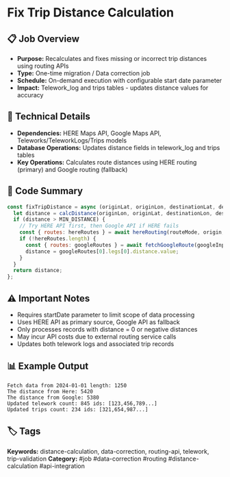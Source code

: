 # Fix Trip Distance Calculation

## 📋 Job Overview
- **Purpose:** Recalculates and fixes missing or incorrect trip distances using routing APIs
- **Type:** One-time migration / Data correction job
- **Schedule:** On-demand execution with configurable start date parameter
- **Impact:** Telework_log and trips tables - updates distance values for accuracy

## 🔧 Technical Details
- **Dependencies:** HERE Maps API, Google Maps API, Teleworks/TeleworkLogs/Trips models
- **Database Operations:** Updates distance fields in telework_log and trips tables
- **Key Operations:** Calculates route distances using HERE routing (primary) and Google routing (fallback)

## 📝 Code Summary
```javascript
const fixTripDistance = async (originLat, originLon, destinationLat, destinationLon, travelMode) => {
  let distance = calcDistance(originLon, originLat, destinationLon, destinationLat);
  if (distance > MIN_DISTANCE) {
    // Try HERE API first, then Google API if HERE fails
    const { routes: hereRoutes } = await hereRouting(routeMode, origin, destination);
    if (!hereRoutes.length) {
      const { routes: googleRoutes } = await fetchGoogleRoute(googleInput);
      distance = googleRoutes[0].legs[0].distance.value;
    }
  }
  return distance;
};
```

## ⚠️ Important Notes
- Requires startDate parameter to limit scope of data processing
- Uses HERE API as primary source, Google API as fallback
- Only processes records with distance = 0 or negative distances
- May incur API costs due to external routing service calls
- Updates both telework logs and associated trip records

## 📊 Example Output
```
Fetch data from 2024-01-01 length: 1250
The distance from Here: 5420
The distance from Google: 5380
Updated telework count: 845 ids: [123,456,789...]
Updated trips count: 234 ids: [321,654,987...]
```

## 🏷️ Tags
**Keywords:** distance-calculation, data-correction, routing-api, telework, trip-validation
**Category:** #job #data-correction #routing #distance-calculation #api-integration